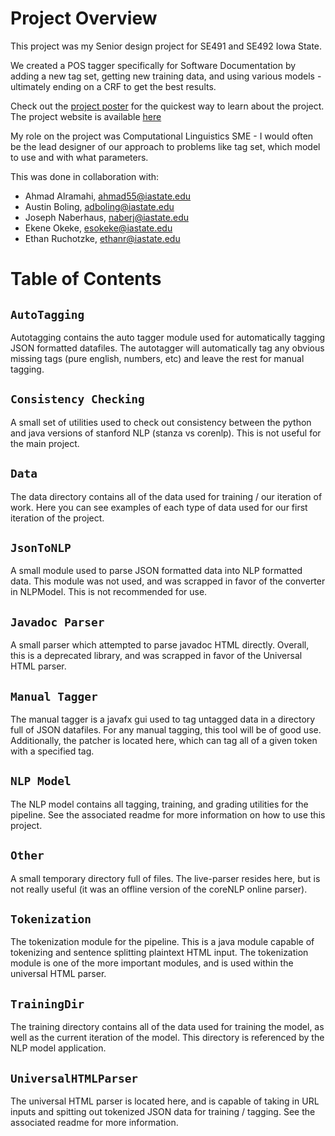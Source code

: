 # Project Overview
This project was my Senior design project for SE491 and SE492 Iowa State.  

We created a POS tagger specifically for Software Documentation by adding a new tag set, getting new training data, and using various models - ultimately ending on a CRF to get the best results.  

Check out the [project poster](https://github.com/Jamesetay1/Documentation-POS-Tagger/files/7271985/Final.Poster.pdf) for the quickest way to learn about the project.   
The project website is available [here](https://sdmay21-35.sd.ece.iastate.edu/)

My role on the project was Computational Linguistics SME - I would often be the lead designer of our approach to problems like tag set, which model to use and with what parameters.  

This was done in collaboration with:
* Ahmad Alramahi, ahmad55@iastate.edu
* Austin Boling, adboling@iastate.edu
* Joseph Naberhaus, naberj@iastate.edu
* Ekene Okeke, esokeke@iastate.edu
* Ethan Ruchotzke, ethanr@iastate.edu

# Table of Contents

## `AutoTagging`
Autotagging contains the auto tagger module used for automatically tagging JSON formatted datafiles. The autotagger will automatically tag any obvious missing tags (pure english, numbers, etc) and leave the rest for manual tagging.

## `Consistency Checking`
A small set of utilities used to check out consistency between the python and java versions of stanford NLP (stanza vs corenlp). This is not useful for the main project.

## `Data`
The data directory contains all of the data used for training / our iteration of work. Here you can see examples of each type of data used for our first iteration of the project.

## `JsonToNLP`
A small module used to parse JSON formatted data into NLP formatted data. This module was not used, and was scrapped in favor of the converter in NLPModel. This is not recommended for use.

## `Javadoc Parser`
A small parser which attempted to parse javadoc HTML directly. Overall, this is a deprecated library, and was scrapped in favor of the Universal HTML parser.

## `Manual Tagger`
The manual tagger is a javafx gui used to tag untagged data in a directory full of JSON datafiles. For any manual tagging, this tool will be of good use. Additionally, the patcher is located here, which can tag all of a given token with a specified tag.

## `NLP Model`
The NLP model contains all tagging, training, and grading utilities for the pipeline. See the associated readme for more information on how to use this project.

## `Other`
A small temporary directory full of files. The live-parser resides here, but is not really useful (it was an offline version of the coreNLP online parser).

## `Tokenization`
The tokenization module for the pipeline. This is a java module capable of tokenizing and sentence splitting plaintext HTML input. The tokenization module is one of the more important modules, and is used within the universal HTML parser.

## `TrainingDir`
The training directory contains all of the data used for training the model, as well as the current iteration of the model. This directory is referenced by the NLP model application.

## `UniversalHTMLParser`
The universal HTML parser is located here, and is capable of taking in URL inputs and spitting out tokenized JSON data for training / tagging. See the associated readme for more information.
